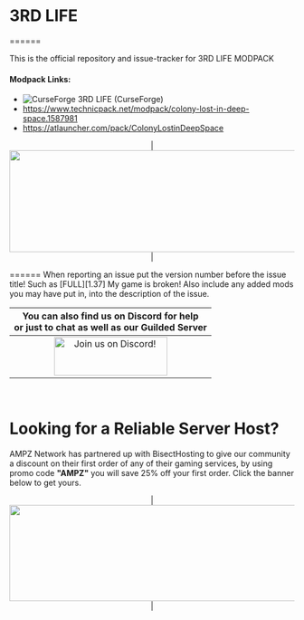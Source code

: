 # 3RD LIFE
======

This is the official repository and issue-tracker for 3RD LIFE MODPACK
    
#### Modpack Links: 
+ ![CurseForge](http://cf.way2muchnoise.eu/355315.svg "Lost in Deep Space") 3RD LIFE (CurseForge) 
+ https://www.technicpack.net/modpack/colony-lost-in-deep-space.1587981  
+ https://atlauncher.com/pack/ColonyLostinDeepSpace  

  
<p align="center">
| <img src="https://www.bisecthosting.com/images/CF/Colony_LIDS/BH_COL_Support.png" alt="Get your server today!"  width="1920" height="180"></a>|
</p>
======
When reporting an issue put the version number before the issue title! Such as [FULL][1.37] My game is broken! Also include any added mods you may have put in, into the description of the issue. 
 
   
|You can also find us on Discord for help<br>or just to chat as well as our Guilded Server|
|:------------:|
|<a href="https://discord.gg/enrpMDd"><img src="https://discordapp.com/assets/fc0b01fe10a0b8c602fb0106d8189d9b.png" alt="Join us on Discord!"  width="200" height="68"></a>|
<br>

Looking for a Reliable Server Host?
======
AMPZ Network has partnered up with BisectHosting to give our community a discount on their first order of any of their gaming services, by using promo code **"AMPZ"** you will save 25% off your first order. Click the banner below to get yours. 

<p align="center">
| <a href="https://bisecthosting.com/AMPZ"><img src="https://www.bisecthosting.com/images/CF/Colony_LIDS/BH_COL_PromoCard.png" alt="Get your server today!"  width="1920" height="170"></a>|
</p>
